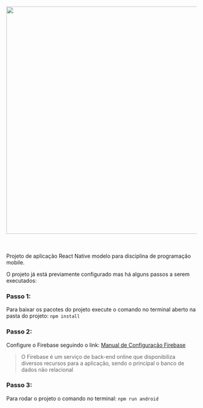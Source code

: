 <h1 align="center">
<img src="./src/images/capa.png" width="600">
</h1><br>

Projeto de aplicação React Native modelo para disciplina de programação mobile.

O projeto já está previamente configurado mas há alguns passos a serem executados:

### Passo 1:
Para baixar os pacotes do projeto execute o comando no terminal aberto na pasta do projeto:
    `npm install`

### Passo 2:
Configure o Firebase seguindo o link:
    [Manual de Configuração Firebase](https://docs.google.com/document/d/1uz7PVRKDwvTCM5DLdZGk_3sLcyuAtZpf-DMVKXspByo/edit?usp=sharing)
> O Firebase é um serviço de back-end online que disponibiliza diversos recursos para a aplicação, sendo o principal o banco de dados não relacional

### Passo 3:
Para rodar o projeto o comando no terminal:
    `npm run android`


